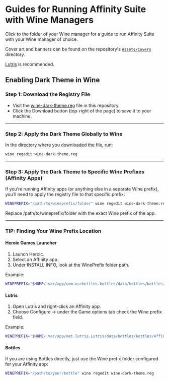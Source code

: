 # Guides for Running Affinity Suite with Wine Managers

Click to the folder of your Wine manager for a guide to run Affinity Suite with your Wine manager of choice.

Cover art and banners can be found on the repository's [`Assets/Covers`](/Assets/Covers) directory.

[Lutris](https://github.com/seapear/AffinityOnLinux/blob/main/Guides/Lutris/Guide.md) is recommended.

## Enabling Dark Theme in Wine

### Step 1: Download the Registry File

- Visit the [wine-dark-theme.reg](/Auxillary/Other/wine-dark-theme.reg) file in this repository.  
- Click the Download button (top-right of the page) to save it to your machine.

---

### Step 2: Apply the Dark Theme Globally to Wine

In the directory where you downloaded the file, run:

```bash
wine regedit wine-dark-theme.reg
```

---

### Step 3: Apply the Dark Theme to Specific Wine Prefixes (Affinity Apps)
If you’re running Affinity apps (or anything else in a separate Wine prefix), you’ll need to apply the registry file to that specific prefix:

```bash
WINEPREFIX="/path/to/wineprefix/folder" wine regedit wine-dark-theme.reg
```
Replace /path/to/wineprefix/folder with the exact Wine prefix of the app.

---

### TIP: Finding Your Wine Prefix Location

#### Heroic Games Launcher

1. Launch Heroic.
2. Select an Affinity app.
3. Under INSTALL INFO, look at the WinePrefix folder path.

Example:  
```bash
WINEPREFIX="$HOME/.var/app/com.usebottles.bottles/data/bottles/bottles/Affinity" wine regedit wine-dark-theme.reg
```

#### Lutris
  1. Open Lutris and right-click an Affinity app.  
  2. Choose Configure → under the Game options tab check the Wine prefix field.  
  
  Example:  
  
  ```bash
  WINEPREFIX="$HOME/.var/app/net.lutris.Lutris/data/bottles/bottles/Affinity" wine regedit wine-dark-theme.reg
```

#### Bottles
  If you are using Bottles directly, just use the Wine prefix folder configured for your Affinity app:
  ```bash
  WINEPREFIX="/path/to/your/bottle" wine regedit wine-dark-theme.reg
  ```
